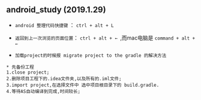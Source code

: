 ## android_study (2019.1.29)
* `android 整理代码快捷键` ： `ctrl + alt + L`
* `返回到上一次浏览的页面位置`： `ctrl + alt + ← `,而mac电脑是 `command + alt + ← `

* `加载project的时候报 migrate project to the gradle 的解决方法`
```
* 先备份工程
1.close project;
2.删除项目工程下的.idea文件夹,以及所有的.iml文件;
3.import project,在选择文件中 选中项目根目录下的 build.gradle.
4.等待AS自动编译到完成,时间较长;
```